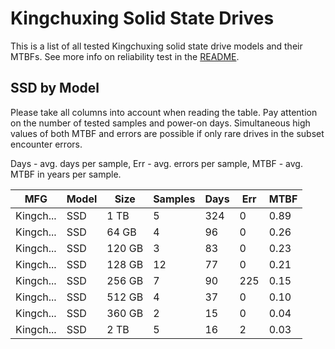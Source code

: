 Kingchuxing Solid State Drives
==============================

This is a list of all tested Kingchuxing solid state drive models and their MTBFs. See
more info on reliability test in the [README](https://github.com/linuxhw/SMART).

SSD by Model
------------

Please take all columns into account when reading the table. Pay attention on the
number of tested samples and power-on days. Simultaneous high values of both MTBF
and errors are possible if only rare drives in the subset encounter errors.

Days - avg. days per sample,
Err  - avg. errors per sample,
MTBF - avg. MTBF in years per sample.

| MFG       | Model              | Size   | Samples | Days  | Err   | MTBF |
|-----------|--------------------|--------|---------|-------|-------|------|
| Kingch... | SSD                | 1 TB   | 5       | 324   | 0     | 0.89   |
| Kingch... | SSD                | 64 GB  | 4       | 96    | 0     | 0.26   |
| Kingch... | SSD                | 120 GB | 3       | 83    | 0     | 0.23   |
| Kingch... | SSD                | 128 GB | 12      | 77    | 0     | 0.21   |
| Kingch... | SSD                | 256 GB | 7       | 90    | 225   | 0.15   |
| Kingch... | SSD                | 512 GB | 4       | 37    | 0     | 0.10   |
| Kingch... | SSD                | 360 GB | 2       | 15    | 0     | 0.04   |
| Kingch... | SSD                | 2 TB   | 5       | 16    | 2     | 0.03   |
